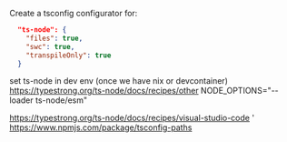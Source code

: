 Create a tsconfig configurator for:

```json
  "ts-node": {
    "files": true,
    "swc": true,
    "transpileOnly": true
  }
```

set ts-node in dev env (once we have nix or devcontainer)
https://typestrong.org/ts-node/docs/recipes/other
NODE_OPTIONS="--loader ts-node/esm"

https://typestrong.org/ts-node/docs/recipes/visual-studio-code
'
https://www.npmjs.com/package/tsconfig-paths
